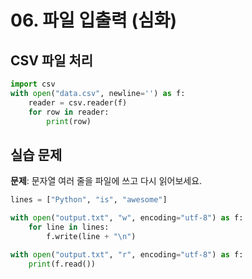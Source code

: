 # 06. 파일 입출력 (심화)

## CSV 파일 처리

```python
import csv
with open("data.csv", newline='') as f:
    reader = csv.reader(f)
    for row in reader:
        print(row)
```

## 실습 문제

**문제**: 문자열 여러 줄을 파일에 쓰고 다시 읽어보세요.

```python
lines = ["Python", "is", "awesome"]

with open("output.txt", "w", encoding="utf-8") as f:
    for line in lines:
        f.write(line + "\n")

with open("output.txt", "r", encoding="utf-8") as f:
    print(f.read())
```
